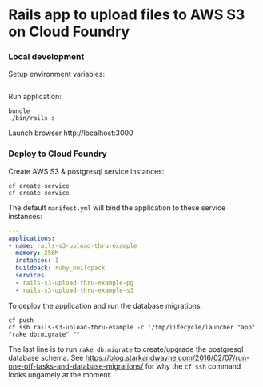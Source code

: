 # Rails app to upload files to AWS S3 on Cloud Foundry


### Local development

Setup environment variables:

```bash
```

Run application:

```
bundle
./bin/rails s
```

Launch browser http://localhost:3000

### Deploy to Cloud Foundry

Create AWS S3 & postgresql service instances:

```
cf create-service
cf create-service
```

The default `manifest.yml` will bind the application to these service instances:

```yaml
---
applications:
- name: rails-s3-upload-thru-example
  memory: 256M
  instances: 1
  buildpack: ruby_buildpack
  services:
  - rails-s3-upload-thru-example-pg
  - rails-s3-upload-thru-example-s3
```

To deploy the application and run the database migrations:

```
cf push
cf ssh rails-s3-upload-thru-example -c '/tmp/lifecycle/launcher "app" "rake db:migrate" ""'
```

The last line is to run `rake db:migrate` to create/upgrade the postgresql database schema. See https://blog.starkandwayne.com/2016/02/07/run-one-off-tasks-and-database-migrations/ for why the `cf ssh` command looks ungamely at the moment.

